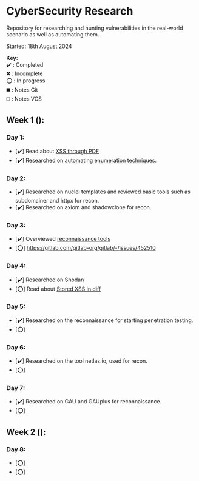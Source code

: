 # CyberSecurity Research
Repository for researching and hunting vulnerabilities in the real-world scenario as well as automating them. 

Started: 18th August 2024

**Key:**  
   ✔️ : Completed  
   ❌ : Incomplete  
   ⭕ : In progress  
   ◼️ : Notes Git  
   ◻️ : Notes VCS  
## Week 1 ():
### Day 1:
- [✔️] Read about [XSS through PDF](https://gitlab.com/gitlab-org/gitlab/-/issues/462748)
- [✔️] Researched on [automating enumeration techniques](https://labs.detectify.com/ethical-hacking/hakluke-creating-the-perfect-bug-bounty-automation/). 
### Day 2:
- [✔️] Researched on nuclei templates and reviewed basic tools such as subdomainer and httpx for recon.
- [✔️] Researched on axiom and shadowclone for recon.
### Day 3:
- [✔️] Overviewed [reconnaissance tools](https://infosecwriteups.com/top-recon-tools-for-bug-bounty-hunters-fa655b8caf2e)
- [⭕] https://gitlab.com/gitlab-org/gitlab/-/issues/452510
### Day 4:
- [✔️] Researched on Shodan
- [⭕] Read about [Stored XSS in diff](https://gitlab.com/gitlab-org/gitlab/-/issues/452510)
### Day 5:
- [✔️] Researched on the reconnaissance for starting penetration testing.
- [⭕]
### Day 6:
- [✔️] Researched on the tool netlas.io, used for recon.
- [⭕]
### Day 7:
- [✔️] Researched on GAU and GAUplus for reconnaissance.
- [⭕]
## Week 2 ():
### Day 8:
- [⭕]
- [⭕]
